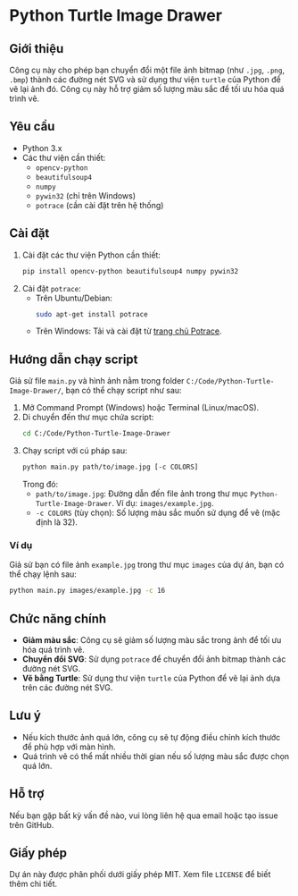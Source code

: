 # Python Turtle Image Drawer

## Giới thiệu
Công cụ này cho phép bạn chuyển đổi một file ảnh bitmap (như `.jpg`, `.png`, `.bmp`) thành các đường nét SVG và sử dụng thư viện `turtle` của Python để vẽ lại ảnh đó. Công cụ này hỗ trợ giảm số lượng màu sắc để tối ưu hóa quá trình vẽ.

## Yêu cầu
- Python 3.x
- Các thư viện cần thiết:
  - `opencv-python`
  - `beautifulsoup4`
  - `numpy`
  - `pywin32` (chỉ trên Windows)
  - `potrace` (cần cài đặt trên hệ thống)

## Cài đặt
1. Cài đặt các thư viện Python cần thiết:
   ```bash
   pip install opencv-python beautifulsoup4 numpy pywin32
   ```
2. Cài đặt `potrace`:
   - Trên Ubuntu/Debian:
     ```bash
     sudo apt-get install potrace
     ```
   - Trên Windows: Tải và cài đặt từ [trang chủ Potrace](http://potrace.sourceforge.net/).

## Hướng dẫn chạy script
Giả sử file `main.py` và hình ảnh nằm trong folder `C:/Code/Python-Turtle-Image-Drawer/`, bạn có thể chạy script như sau:

1. Mở Command Prompt (Windows) hoặc Terminal (Linux/macOS).
2. Di chuyển đến thư mục chứa script:
   ```bash
   cd C:/Code/Python-Turtle-Image-Drawer
   ```
3. Chạy script với cú pháp sau:
   ```bash
   python main.py path/to/image.jpg [-c COLORS]
   ```
   Trong đó:
   - `path/to/image.jpg`: Đường dẫn đến file ảnh trong thư mục `Python-Turtle-Image-Drawer`. Ví dụ: `images/example.jpg`.
   - `-c COLORS` (tùy chọn): Số lượng màu sắc muốn sử dụng để vẽ (mặc định là 32).

### Ví dụ
Giả sử bạn có file ảnh `example.jpg` trong thư mục `images` của dự án, bạn có thể chạy lệnh sau:
```bash
python main.py images/example.jpg -c 16
```

## Chức năng chính
- **Giảm màu sắc**: Công cụ sẽ giảm số lượng màu sắc trong ảnh để tối ưu hóa quá trình vẽ.
- **Chuyển đổi SVG**: Sử dụng `potrace` để chuyển đổi ảnh bitmap thành các đường nét SVG.
- **Vẽ bằng Turtle**: Sử dụng thư viện `turtle` của Python để vẽ lại ảnh dựa trên các đường nét SVG.

## Lưu ý
- Nếu kích thước ảnh quá lớn, công cụ sẽ tự động điều chỉnh kích thước để phù hợp với màn hình.
- Quá trình vẽ có thể mất nhiều thời gian nếu số lượng màu sắc được chọn quá lớn.

## Hỗ trợ
Nếu bạn gặp bất kỳ vấn đề nào, vui lòng liên hệ qua email hoặc tạo issue trên GitHub.

## Giấy phép
Dự án này được phân phối dưới giấy phép MIT. Xem file `LICENSE` để biết thêm chi tiết.
